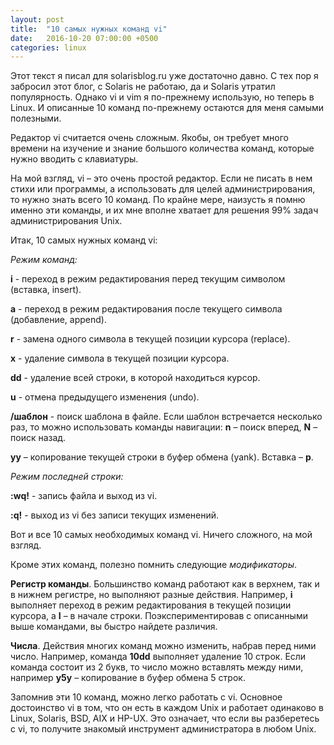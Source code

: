 ```yaml
---
layout: post
title:  "10 самых нужных команд vi"
date:   2016-10-20 07:00:00 +0500
categories: linux
---
```

Этот текст я писал для solarisblog.ru уже достаточно давно. С тех пор я забросил этот блог, с Solaris не работаю, да и Solaris утратил популярность. Однако vi и vim я по-прежнему использую, но теперь в Linux. И описанные 10 команд по-прежнему остаются для меня самыми полезными.

Редактор vi считается очень сложным. Якобы, он требует много времени на изучение и знание большого количества команд, которые нужно вводить с клавиатуры.

На мой взгляд, vi – это очень простой редактор. Если не писать в нем стихи или программы, а использовать для целей администрирования, то нужно знать всего 10 команд. По крайне мере, наизусть я помню именно эти команды, и их мне вполне хватает для решения 99% задач администрирования Unix.

<!--more-->
Итак, 10 самых нужных команд vi:

*Режим команд:*

**i** - переход в режим редактирования перед текущим символом (вставка, insert).

**a** - переход в режим редактирования после текущего символа (добавление, append).

**r** - замена одного символа в текущей позиции курсора (replace).

**x** - удаление символа в текущей позиции курсора.

**dd** - удаление всей строки, в которой находиться курсор.

**u** - отмена предыдущего изменения (undo).

**/шаблон** - поиск шаблона в файле. Если шаблон встречается несколько раз, то можно использовать команды навигации: **n** – поиск вперед, **N** – поиск назад.

**yy** – копирование текущей строки в буфер обмена (yank). Вставка – **p**.

*Режим последней строки:*

**:wq!** - запись файла и выход из vi.

**:q!** - выход из vi без записи текущих изменений.

Вот и все 10 самых необходимых команд vi. Ничего сложного, на мой взгляд.

Кроме этих команд, полезно помнить следующие *модификаторы*.

**Регистр команды**. Большинство команд работают как в верхнем, так и в нижнем регистре, но выполняют разные действия. Например, **i** выполняет переход в режим редактирования в текущей позиции курсора, а **I** – в начале строки. Поэкспериментировав с описанными выше командами, вы быстро найдете различия.

**Числа**. Действия многих команд можно изменить, набрав перед ними число. Например, команда **10dd** выполняет удаление 10 строк. Если команда состоит из 2 букв, то число можно вставлять между ними, например **y5y** – копирование в буфер обмена 5 строк.

Запомнив эти 10 команд, можно легко работать с vi. Основное достоинство vi в том, что он есть в каждом Unix и работает одинаково в Linux, Solaris, BSD, AIX и HP-UX. Это означает, что если вы разберетесь с vi, то получите знакомый инструмент администратора в любом Unix.
